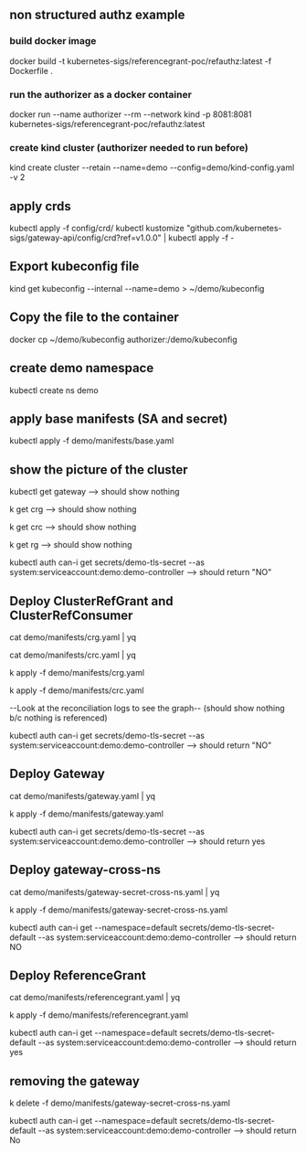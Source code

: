 ## non structured authz example

### build docker image
docker build -t kubernetes-sigs/referencegrant-poc/refauthz:latest -f Dockerfile .

### run the authorizer as a docker container
docker run --name authorizer --rm --network kind  -p 8081:8081 kubernetes-sigs/referencegrant-poc/refauthz:latest

### create kind cluster (authorizer needed to run before)
kind create cluster --retain --name=demo  --config=demo/kind-config.yaml -v 2

## apply crds
kubectl apply -f config/crd/
kubectl kustomize "github.com/kubernetes-sigs/gateway-api/config/crd?ref=v1.0.0" | kubectl apply -f -

## Export kubeconfig file
kind get kubeconfig --internal --name=demo > ~/demo/kubeconfig

## Copy the file to the container
docker cp ~/demo/kubeconfig   authorizer:/demo/kubeconfig

## create demo namespace
kubectl create ns demo

## apply base manifests (SA and secret)
kubectl apply -f demo/manifests/base.yaml

## show the picture of the cluster
kubectl get gateway --> should show nothing

k get crg --> should show nothing

k get crc --> should show nothing

k get rg --> should show nothing

kubectl auth can-i get  secrets/demo-tls-secret --as system:serviceaccount:demo:demo-controller --> should return "NO"

## Deploy ClusterRefGrant and ClusterRefConsumer
cat demo/manifests/crg.yaml | yq

cat demo/manifests/crc.yaml | yq

k apply -f demo/manifests/crg.yaml

k apply -f demo/manifests/crc.yaml

--Look at the reconciliation logs to see the graph-- (should show nothing b/c nothing is referenced)

kubectl auth can-i get  secrets/demo-tls-secret --as system:serviceaccount:demo:demo-controller --> should return "NO"

## Deploy Gateway 
cat demo/manifests/gateway.yaml | yq

k apply -f demo/manifests/gateway.yaml

kubectl auth can-i get  secrets/demo-tls-secret --as system:serviceaccount:demo:demo-controller --> should return yes

## Deploy gateway-cross-ns
cat demo/manifests/gateway-secret-cross-ns.yaml | yq

k apply -f demo/manifests/gateway-secret-cross-ns.yaml

kubectl auth can-i get --namespace=default secrets/demo-tls-secret-default --as system:serviceaccount:demo:demo-controller --> should return NO

## Deploy ReferenceGrant
cat demo/manifests/referencegrant.yaml | yq

k apply -f demo/manifests/referencegrant.yaml

kubectl auth can-i get --namespace=default secrets/demo-tls-secret-default --as system:serviceaccount:demo:demo-controller --> should return yes

## removing the gateway
k delete -f demo/manifests/gateway-secret-cross-ns.yaml

kubectl auth can-i get --namespace=default secrets/demo-tls-secret-default --as system:serviceaccount:demo:demo-controller --> should return No